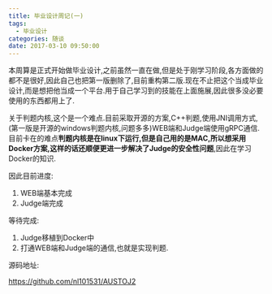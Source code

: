 ```yaml
---
title: 毕业设计周记(一)
tags:
  - 毕业设计
categories: 随谈
date: 2017-03-10 09:50:00
---
```

本周算是正式开始做毕业设计,之前虽然一直在做,但是处于刚学习阶段,各方面做的都不是很好,因此自己也把第一版删除了,目前重构第二版.现在不止把这个当成毕业设计,而是想把他当成一个平台.用于自己学习到的技能在上面施展,因此很多没必要使用的东西都用上了.

关于判题内核,这个是一个难点.目前采取开源的方案,C++判题,使用JNI调用方式,(第一版是开源的windows判题内核,问题多多)WEB端和Judge端使用gRPC通信.目前卡在的难点**判题内核是在linux下运行,但是自己用的是MAC,所以想采用Docker方案,这样的话还顺便更进一步解决了Judge的安全性问题**,因此在学习Docker的知识.

因此目前进度:

1. WEB端基本完成
2. Judge端完成

等待完成:

1. Judge移植到Docker中
2. 打通WEB端和Judge端的通信,也就是实现判题.


源码地址:

https://github.com/nl101531/AUSTOJ2
